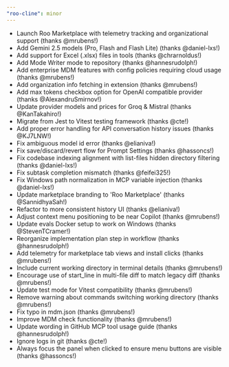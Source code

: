 ```yaml
---
"roo-cline": minor
---
```


- Launch Roo Marketplace with telemetry tracking and organizational support (thanks @mrubens!)
- Add Gemini 2.5 models (Pro, Flash and Flash Lite) (thanks @daniel-lxs!)
- Add support for Excel (.xlsx) files in tools (thanks @chrarnoldus!)
- Add Mode Writer mode to repository (thanks @hannesrudolph!)
- Add enterprise MDM features with config policies requiring cloud usage (thanks @mrubens!)
- Add organization info fetching in extension (thanks @mrubens!)
- Add max tokens checkbox option for OpenAI compatible provider (thanks @AlexandruSmirnov!)
- Update provider models and prices for Groq & Mistral (thanks @KanTakahiro!)
- Migrate from Jest to Vitest testing framework (thanks @cte!)
- Add proper error handling for API conversation history issues (thanks @KJ7LNW!)
- Fix ambiguous model id error (thanks @elianiva!)
- Fix save/discard/revert flow for Prompt Settings (thanks @hassoncs!)
- Fix codebase indexing alignment with list-files hidden directory filtering (thanks @daniel-lxs!)
- Fix subtask completion mismatch (thanks @feifei325!)
- Fix Windows path normalization in MCP variable injection (thanks @daniel-lxs!)
- Update marketplace branding to 'Roo Marketplace' (thanks @SannidhyaSah!)
- Refactor to more consistent history UI (thanks @elianiva!)
- Adjust context menu positioning to be near Copilot (thanks @mrubens!)
- Update evals Docker setup to work on Windows (thanks @StevenTCramer!)
- Reorganize implementation plan step in workflow (thanks @hannesrudolph!)
- Add telemetry for marketplace tab views and install clicks (thanks @mrubens!)
- Include current working directory in terminal details (thanks @mrubens!)
- Encourage use of start_line in multi-file diff to match legacy diff (thanks @mrubens!)
- Update test mode for Vitest compatibility (thanks @mrubens!)
- Remove warning about commands switching working directory (thanks @mrubens!)
- Fix typo in mdm.json (thanks @mrubens!)
- Improve MDM check functionality (thanks @mrubens!)
- Update wording in GitHub MCP tool usage guide (thanks @hannesrudolph!)
- Ignore logs in git (thanks @cte!)
- Always focus the panel when clicked to ensure menu buttons are visible (thanks @hassoncs!)
